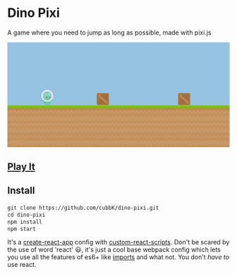 # Dino Pixi
A game where you need to jump as long as possible, made with pixi.js

![Main image](./mainScreenshot.jpg)

## [Play It](https://cubbk.github.io/dino-pixi/)

## Install
  ```
  git clone https://github.com/cubbK/dino-pixi.git
  cd dino-pixi
  npm install
  npm start
  ```
  It's a [create-react-app](https://github.com/facebookincubator/create-react-app) config with [custom-react-scripts](https://github.com/kitze/custom-react-scripts). Don't be scared by the use of word 'react' :smiley:, it's just a cool base webpack config which lets you use all the features of es6+ like [imports](https://medium.com/ecmascript-2015/es6-modules-d5646d1b9a08) and what not. You don't *have to* use react.

